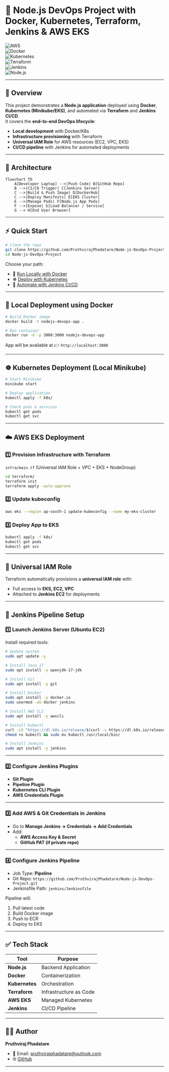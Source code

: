 # 🚀 Node.js DevOps Project with Docker, Kubernetes, Terraform, Jenkins & AWS EKS  

![AWS](https://img.shields.io/badge/AWS-Cloud-orange?logo=amazon-aws)  
![Docker](https://img.shields.io/badge/Docker-Container-blue?logo=docker)  
![Kubernetes](https://img.shields.io/badge/Kubernetes-Orchestration-blue?logo=kubernetes)  
![Terraform](https://img.shields.io/badge/Terraform-IaC-purple?logo=terraform)  
![Jenkins](https://img.shields.io/badge/Jenkins-CI%2FCD-red?logo=jenkins)  
![Node.js](https://img.shields.io/badge/Node.js-Backend-green?logo=node.js)  

---

## 📌 Overview
This project demonstrates a **Node.js application** deployed using **Docker**, **Kubernetes (Minikube/EKS)**, and automated via **Terraform** and **Jenkins CI/CD**.  
It covers the **end-to-end DevOps lifecycle**:  

- **Local development** with Docker/K8s  
- **Infrastructure provisioning** with Terraform  
- **Universal IAM Role** for AWS resources (EC2, VPC, EKS)  
- **CI/CD pipeline** with Jenkins for automated deployments  

---

## 📐 Architecture  

```mermaid
flowchart TD
    A[Developer Laptop] -->|Push Code| B[GitHub Repo]
    B -->|CI/CD Trigger| C[Jenkins Server]
    C -->|Build & Push Image| D[DockerHub]
    C -->|Deploy Manifests| E[EKS Cluster]
    E -->|Manage Pods| F[Node.js App Pods]
    F -->|Expose| G[Load Balancer / Service]
    G --> H[End User Browser]
```

---

## ⚡ Quick Start

```bash
# Clone the repo
git clone https://github.com/PruthvirajPhadatare/Node-js-DevOps-Project.git
cd Node-js-DevOps-Project
```

Choose your path:  
- 🐳 [Run Locally with Docker](#-local-deployment-using-docker)  
- ☸️ [Deploy with Kubernetes](#-kubernetes-deployment-local-minikube)  
- 🔄 [Automate with Jenkins CI/CD](#-jenkins-pipeline-setup)  

---

## 🐳 Local Deployment using Docker

```bash
# Build Docker image
docker build -t nodejs-devops-app .

# Run container
docker run -d -p 3000:3000 nodejs-devops-app
```

App will be available at 👉 `http://localhost:3000`  

---

## ☸️ Kubernetes Deployment (Local Minikube)

```bash
# Start Minikube
minikube start

# Deploy application
kubectl apply -f k8s/

# Check pods & services
kubectl get pods
kubectl get svc
```

---

## ☁️ AWS EKS Deployment

### 1️⃣ Provision Infrastructure with Terraform  
`infra/main.tf` (Universal IAM Role + VPC + EKS + NodeGroup)

```bash
cd terraform/
terraform init
terraform apply -auto-approve
```

### 2️⃣ Update kubeconfig  
```bash
aws eks --region ap-south-1 update-kubeconfig --name my-eks-cluster
```

### 3️⃣ Deploy App to EKS  
```bash
kubectl apply -f k8s/
kubectl get pods
kubectl get svc
```

---

## 🔑 Universal IAM Role  

Terraform automatically provisions a **universal IAM role** with:  

- Full access to **EKS, EC2, VPC**  
- Attached to **Jenkins EC2** for deployments  

---

## 🔄 Jenkins Pipeline Setup  

### 1️⃣ Launch Jenkins Server (Ubuntu EC2)  

Install required tools:  
```bash
# Update system
sudo apt update -y

# Install Java 17
sudo apt install -y openjdk-17-jdk

# Install Git
sudo apt install -y git

# Install Docker
sudo apt install -y docker.io
sudo usermod -aG docker jenkins

# Install AWS CLI
sudo apt install -y awscli

# Install kubectl
curl -LO "https://dl.k8s.io/release/$(curl -s https://dl.k8s.io/release/stable.txt)/bin/linux/amd64/kubectl"
chmod +x kubectl && sudo mv kubectl /usr/local/bin/

# Install Jenkins
sudo apt install -y jenkins
```

---

### 2️⃣ Configure Jenkins Plugins  
- **Git Plugin**  
- **Pipeline Plugin**  
- **Kubernetes CLI Plugin**  
- **AWS Credentials Plugin**  

---

### 3️⃣ Add AWS & Git Credentials in Jenkins  

- Go to **Manage Jenkins → Credentials → Add Credentials**  
- Add:  
  - **AWS Access Key & Secret**  
  - **GitHub PAT (if private repo)**  

---

### 4️⃣ Configure Jenkins Pipeline  

- Job Type: **Pipeline**  
- Git Repo: `https://github.com/PruthvirajPhadatare/Node-js-DevOps-Project.git`  
- Jenkinsfile Path: `jenkins/Jenkinsfile`  

Pipeline will:  
1. Pull latest code  
2. Build Docker image  
3. Push to ECR  
4. Deploy to EKS  

---

## ✅ Tech Stack  

| Tool        | Purpose |
|-------------|---------|
| **Node.js** | Backend Application |
| **Docker**  | Containerization |
| **Kubernetes** | Orchestration |
| **Terraform** | Infrastructure as Code |
| **AWS EKS** | Managed Kubernetes |
| **Jenkins** | CI/CD Pipeline |

---

## 👨‍💻 Author  

**Pruthviraj Phadatare**  
- 📧 Email: pruthvirajphadatare@outlook.com  
- 🌐 [GitHub](https://github.com/PruthvirajPhadatare)  

---
